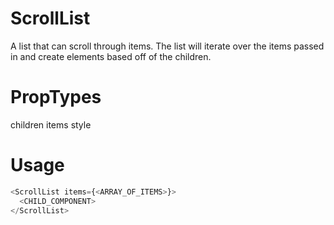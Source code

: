 # ScrollList
A list that can scroll through items.
The list will iterate over the items passed in and create elements based off of the children.

# PropTypes
children
items
style

# Usage
```javascript
<ScrollList items={<ARRAY_OF_ITEMS>}>
  <CHILD_COMPONENT>
</ScrollList>
```
